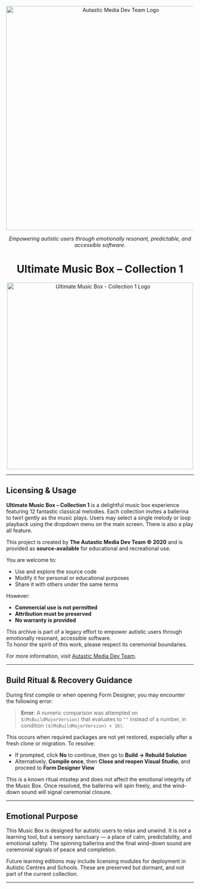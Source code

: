 <p align="center">
  <img src="https://raw.githubusercontent.com/Autastic-Meida/home/main/assets/am_logo_banner_large.png" alt="Autastic Media Dev Team Logo" width="600"/>
</p>

<p align="center"><em>Empowering autistic users through emotionally resonant, predictable, and accessible software.</em></p>

<h1 align="center">Ultimate Music Box – Collection 1</h1>

<p align="center">
  <img src="https://raw.githubusercontent.com/Autastic-Meida/home/main/assets/LogImage.png" alt="Ultimate Music Box - Collection 1 Logo" width="500"/>
</p>

---

## Licensing & Usage

**Ultimate Music Box – Collection 1** is a delightful music box experience featuring 12 fantastic classical melodies. Each collection invites a ballerina to twirl gently as the music plays. Users may select a single melody or loop playback using the dropdown menu on the main screen. There is also a play all feature.

This project is created by **The Autastic Media Dev Team © 2020** and is provided as **source-available** for educational and recreational use.

You are welcome to:
- Use and explore the source code
- Modify it for personal or educational purposes
- Share it with others under the same terms

However:
- **Commercial use is not permitted**
- **Attribution must be preserved**
- **No warranty is provided**

This archive is part of a legacy effort to empower autistic users through emotionally resonant, accessible software.  
To honor the spirit of this work, please respect its ceremonial boundaries.

For more information, visit [Autastic Media Dev Team](https://github.com/Autastic-Meida).

---

## Build Ritual & Recovery Guidance

During first compile or when opening Form Designer, you may encounter the following error:

> **Error**: A numeric comparison was attempted on `$(MsBuildMajorVersion)` that evaluates to `""` instead of a number, in condition `($(MsBuildMajorVersion) < 16)`.

This occurs when required packages are not yet restored, especially after a fresh clone or migration. To resolve:

- If prompted, click **No** to continue, then go to **Build → Rebuild Solution**
- Alternatively, **Compile once**, then **Close and reopen Visual Studio**, and proceed to **Form Designer View**

This is a known ritual misstep and does not affect the emotional integrity of the Music Box. Once resolved, the ballerina will spin freely, and the wind-down sound will signal ceremonial closure.

---

## Emotional Purpose

This Music Box is designed for autistic users to relax and unwind. It is not a learning tool, but a sensory sanctuary — a place of calm, predictability, and emotional safety. The spinning ballerina and the final wind-down sound are ceremonial signals of peace and completion.

Future learning editions may include licensing modules for deployment in Autistic Centres and Schools. These are preserved but dormant, and not part of the current collection.

---
